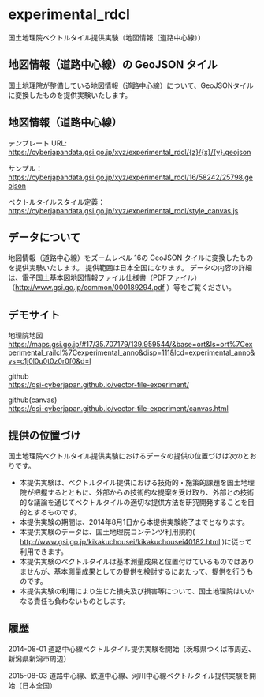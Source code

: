 #  experimental_rdcl
国土地理院ベクトルタイル提供実験（地図情報（道路中心線））

## 地図情報（道路中心線）の GeoJSON タイル
国土地理院が整備している地図情報（道路中心線）について、GeoJSONタイルに変換したものを提供実験いたします。

## 地図情報（道路中心線）
テンプレート URL: https://cyberjapandata.gsi.go.jp/xyz/experimental_rdcl/{z}/{x}/{y}.geojson

サンプル：https://cyberjapandata.gsi.go.jp/xyz/experimental_rdcl/16/58242/25798.geojson

ベクトルタイルスタイル定義：https://cyberjapandata.gsi.go.jp/xyz/experimental_rdcl/style_canvas.js

## データについて
地図情報（道路中心線）をズームレベル 16の GeoJSON タイルに変換したものを提供実験いたします。
提供範囲は日本全国になります。
データの内容の詳細は、電子国土基本図地図情報ファイル仕様書（PDFファイル）（http://www.gsi.go.jp/common/000189294.pdf ）等をご覧ください。

## デモサイト
地理院地図  
https://maps.gsi.go.jp/#17/35.707179/139.959544/&base=ort&ls=ort%7Cexperimental_railcl%7Cexperimental_anno&disp=111&lcd=experimental_anno&vs=c1j0l0u0t0z0r0f0&d=l

github  
https://gsi-cyberjapan.github.io/vector-tile-experiment/

github(canvas)  
https://gsi-cyberjapan.github.io/vector-tile-experiment/canvas.html


## 提供の位置づけ
国土地理院ベクトルタイル提供実験におけるデータの提供の位置づけは次のとおりです。
- 本提供実験は、ベクトルタイル提供における技術的・施策的課題を国土地理院が把握するとともに、外部からの技術的な提案を受け取り、外部との技術的な議論を通じてベクトルタイルの適切な提供方法を研究開発することを目的とするものです。
- 本提供実験の期間は、2014年8月1日から本提供実験終了までとなります。
- 本提供実験のデータは、国土地理院コンテンツ利用規約( http://www.gsi.go.jp/kikakuchousei/kikakuchousei40182.html )に従って利用できます。
- 本提供実験のベクトルタイルは基本測量成果と位置付けているものではありませんが、基本測量成果としての提供を検討するにあたって、提供を行うものです。
- 本提供実験の利用により生じた損失及び損害等について、国土地理院はいかなる責任も負わないものとします。

## 履歴
2014-08-01 道路中心線ベクトルタイル提供実験を開始（茨城県つくば市周辺、新潟県新潟市周辺）

2015-08-03 道路中心線、鉄道中心線、河川中心線ベクトルタイル提供実験を開始（日本全国）
